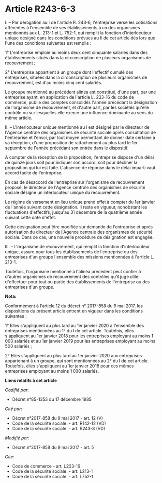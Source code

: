 # Article R243-6-3

I. – Par dérogation au I de l'article R. 243-6, l'entreprise verse les cotisations afférentes à l'ensemble de ses
établissements à un des organismes mentionnés aux L. 213-1 et L. 752-1, qui remplit la fonction d'interlocuteur unique
désigné dans les conditions prévues au II de cet article dès lors que l'une des conditions suivantes est remplie : 

1° L'entreprise emploie au moins deux cent cinquante salariés dans des établissements situés dans la circonscription de
plusieurs organismes de recouvrement ; 

2° L'entreprise appartient à un groupe dont l'effectif cumulé des entreprises, situées dans la circonscription de plusieurs
organismes de recouvrement, est d'au moins cinq cent salariés. 

Le groupe mentionné au précédent alinéa est constitué, d'une part, par une entreprise ayant, en application de l'article L.
233-16 du code de commerce, publié des comptes consolidés l'année précédant la désignation de l'organisme de recouvrement, et
d'autre part, par les sociétés qu'elle contrôle ou sur lesquelles elle exerce une influence dominante au sens du même
article. 

II. – L'interlocuteur unique mentionné au I est désigné par le directeur de l'Agence centrale des organismes de sécurité
sociale après consultation de l'entreprise et l'envoi, par tout moyen permettant de donner date certaine à sa réception,
d'une proposition de rattachement au plus tard le 1er septembre de l'année précédant son entrée dans le dispositif. 

A compter de la réception de la proposition, l'entreprise dispose d'un délai de quinze jours soit pour indiquer son accord,
soit pour décliner la proposition qui lui est faite. L'absence de réponse dans le délai imparti vaut accord tacite de
l'entreprise. 

En cas de désaccord de l'entreprise sur l'organisme de recouvrement proposé, le directeur de l'Agence centrale des organismes
de sécurité sociale désigne un interlocuteur unique du recouvrement. 

Le régime de versement en lieu unique prend effet à compter du 1er janvier de l'année suivant cette désignation. Il reste en
vigueur, nonobstant les fluctuations d'effectifs, jusqu'au 31 décembre de la quatrième année suivant cette date d'effet. 

Cette désignation peut être modifiée sur demande de l'entreprise et après autorisation du directeur de l'Agence centrale des
organismes de sécurité sociale. Dans ce cas, une nouvelle procédure de désignation est engagée. 

III. – L'organisme de recouvrement, qui remplit la fonction d'interlocuteur unique, assure pour tous les établissements de
l'entreprise ou des entreprises d'un groupe l'ensemble des missions mentionnées à l'article L. 213-1. 

Toutefois, l'organisme mentionné à l'alinéa précédent peut confier à d'autres organismes de recouvrement des contrôles qu'il
juge utile d'effectuer pour tout ou partie des établissements de l'entreprise ou des entreprises d'un groupe.

**Nota:**

Conformément à l'article 12 du décret n° 2017-858 du 9 mai 2017, les dispositions du présent article entrent en vigueur dans
les conditions suivantes :

1° Elles s'appliquent au plus tard au 1er janvier 2020 à l'ensemble des entreprises mentionnées au 1° du I de cet article.
Toutefois, elles s'appliquent au 1er janvier 2018 pour les entreprises employant au moins 1 000 salariés et au 1er janvier
2019 pour les entreprises employant au moins 500 salariés ;

2° Elles s'appliquent au plus tard au 1er janvier 2020 aux entreprises appartenant à un groupe, qui sont mentionnées au 2° du
I de cet article. Toutefois, elles s'appliquent au 1er janvier 2018 pour ces mêmes entreprises employant au moins 1 000
salariés.

**Liens relatifs à cet article**

_Codifié par_:

  - Décret n°85-1353 du 17 décembre 1985

_Cité par_:

  - Décret n°2017-858 du 9 mai 2017 - art. 12 (V)
  - Code de la sécurité sociale. - art. R142-12 (VD)
  - Code de la sécurité sociale. - art. R243-8 (VD)

_Modifié par_:

  - Décret n°2017-858 du 9 mai 2017 - art. 5

_Cite_:

  - Code de commerce - art. L233-16
  - Code de la sécurité sociale. - art. L213-1
  - Code de la sécurité sociale. - art. L752-1
